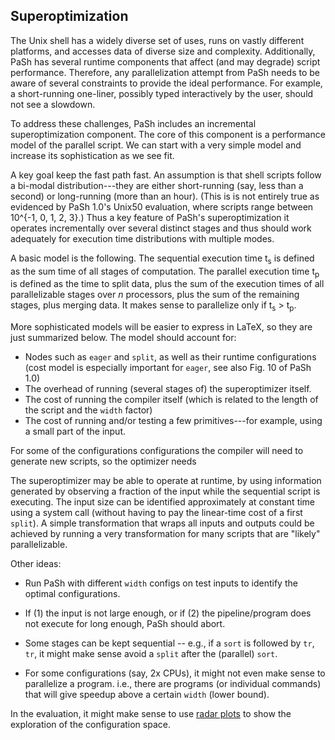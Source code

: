 ## Superoptimization

The Unix shell has a widely diverse set of uses, runs on vastly different platforms, and accesses data of diverse size and complexity.
Additionally, PaSh has several runtime components that affect (and may degrade) script performance.	
Therefore, any parallelization attempt from PaSh needs to be aware of several constraints to provide the ideal performance.
For example, a short-running one-liner, possibly typed interactively by the user, should not see a slowdown.

To address these challenges, PaSh includes an incremental superoptimization component.
The core of this component is a performance model of the parallel script.
We can start with a very simple model and increase its sophistication as we see fit.

A key goal keep the fast path fast.
An assumption is that shell scripts follow a bi-modal distribution---they are either short-running (say, less than a second) or long-running (more than an hour).
(This is is not entirely true as evidenced by PaSh 1.0's Unix50 evaluation, where scripts range between 10^{-1, 0, 1, 2, 3}.)
Thus a key feature of PaSh's superoptimization it operates incrementally over several distinct stages and thus should work adequately for execution time distributions with multiple modes.

A basic model is the following.
The sequential execution time t<sub>s</sub> is defined as the sum time of all stages of computation.
The parallel execution time t<sub>p</sub> is defined as the time to split data, plus the sum of 
the execution times of all parallelizable stages over _n_ processors, plus the sum of the remaining stages, plus merging data.
It makes sense to parallelize only if t<sub>s</sub> > t<sub>p</sub>.

More sophisticated models will be easier to express in LaTeX, so they are just summarized below.
The model should account for:

* Nodes such as `eager` and `split`, as well as their runtime configurations (cost model is especially important for `eager`, see also Fig. 10 of PaSh 1.0)
* The overhead of running (several stages of) the superoptimizer itself.
* The cost of running the compiler itself (which is related to the length of the script and the `width` factor)
* The cost of running and/or testing a few primitives---for example, using a small part of the input.

For some of the configurations configurations the compiler will need to generate new scripts, so the optimizer needs

The superoptimizer may be able to operate at runtime, by using information generated by observing a fraction of the input while the sequential script is executing.
The input size can be identified approximately at constant time using a system call (without having to pay the linear-time cost of a first `split`).
A simple transformation that wraps all inputs and outputs could be achieved by running a very transformation for many scripts that are "likely" parallelizable.

Other ideas:

* Run PaSh with different `width` configs on test inputs to identify the optimal configurations.

* If (1) the input is not large enough, or if (2) the pipeline/program does not execute for long enough, PaSh should abort.

* Some stages can be kept sequential -- e.g., if a `sort` is followed by `tr`, `tr`, it might make sense avoid a `split` after the (parallel) `sort`.

* For some configurations (say, 2x CPUs), it might not even make sense to parallelize a program. i.e., there are programs (or individual commands) that will give speedup above a certain `width` (lower bound).

In the evaluation, it might make sense to use [radar plots](https://en.wikipedia.org/wiki/Radar_chart) to show the exploration of the configuration space.
